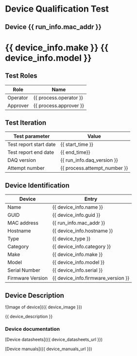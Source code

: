 # Device Qualification Test

## Device {{ run_info.mac_addr }}

# {{ device_info.make }} {{ device_info.model }}

## Test Roles

Role     | Name                   |
-------- | ---------------------- |
Operator | {{ process.operator }} |
Approver | {{ process.approver }} |

## Test Iteration

Test parameter         | Value
---------------------- | ----------------------------
Test report start date | {{ start_time }}
Test report end date   | {{ end_time}}
DAQ version            | {{ run_info.daq_version }}
Attempt number         | {{ process.attempt_number }}

## Device Identification

Device           | Entry
---------------- | ----------------------------------
Name             | {{ device_info.name }}
GUID             | {{ device_info.guid }}
MAC address      | {{ run_info.mac_addr }}
Hostname         | {{ device_info.hostname }}
Type             | {{ device_type }}
Category         | {{ device_info.category }}
Make             | {{ device_info.make }}
Model            | {{ device_info.model }}
Serial Number    | {{ device_info.serial }}
Firmware Version | {{ device_info.firmware_version }}

## Device Description

![Image of device]({{ device_image }})

{{ device_description }}

### Device documentation

[Device datasheets]({{ device_datasheets_url }})

[Device manuals]({{ device_manuals_url }})
